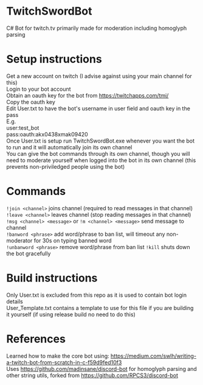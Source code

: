 # TwitchSwordBot
C# Bot for twitch.tv primarily made for moderation including homoglyph parsing

# Setup instructions
Get a new account on twitch (I advise against using your main channel for this)  
Login to your bot account  
Obtain an oauth key for the bot from https://twitchapps.com/tmi/  
Copy the oauth key  
Edit User.txt to have the bot's username in user field and oauth key in the pass  
E.g.  
  user:test_bot  
  pass:oauth:akx0438xmak09420  
Once User.txt is setup run TwitchSwordBot.exe whenever you want the bot to run and it will automatically join its own channel  
You can give the bot commands through its own channel, though you will need to moderate yourself when logged into the bot in its own channel (this prevents non-priviledged people using the bot)

# Commands
`!join <channel>` joins channel (required to read messages in that channel)  
`!leave <channel>` leaves channel (stop reading messages in that channel)  
`!msg <channel> <message>` or `!m <channel> <message>` send message to channel  
`!banword <phrase>` add word/phrase to ban list, will timeout any non-moderator for 30s on typing banned word  
`!unbanword <phrase>` remove word/phrase from ban list
`!kill` shuts down the bot gracefully

# Build instructions
Only User.txt is excluded from this repo as it is used to contain bot login details  
User_Template.txt contains a template to use for this file if you are building it yourself (if using release build no need to do this)

# References
Learned how to make the core bot using: https://medium.com/swlh/writing-a-twitch-bot-from-scratch-in-c-f59d9fed10f3  
Uses https://github.com/madinsane/discord-bot for homoglyph parsing and other string utils, forked from https://github.com/RPCS3/discord-bot

